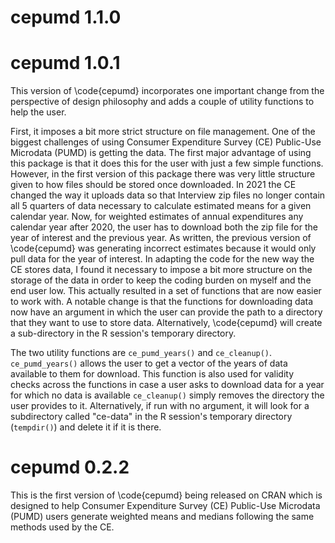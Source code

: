 # cepumd 1.1.0

# cepumd 1.0.1
This version of \code{cepumd} incorporates one important change from the perspective of design philosophy and adds a couple of utility functions to help the user.

First, it imposes a bit more strict structure on file management. One of the biggest challenges of using Consumer Expenditure Survey (CE) Public-Use Microdata (PUMD) is getting the data. The first major advantage of using this package is that it does this for the user with just a few simple functions. However, in the first version of this package there was very little structure given to how files should be stored once downloaded. In 2021 the CE changed the way it uploads data so that Interview zip files no longer contain all 5 quarters of data necessary to calculate estimated means for a given calendar year. Now, for weighted estimates of annual expenditures any calendar year after 2020, the user has to download both the zip file for the year of interest and the previous year. As written, the previous version of \code{cepumd} was generating incorrect estimates because it would only pull data for the year of interest. In adapting the code for the new way the CE stores data, I found it necessary to impose a bit more structure on the storage of the data in order to keep the coding burden on myself and the end user low. This actually resulted in a set of functions that are now easier to work with. A notable change is that the functions for downloading data now have an argument in which the user can provide the path to a directory that they want to use to store data. Alternatively, \code{cepumd} will create a sub-directory in the R session's temporary directory.

The two utility functions are `ce_pumd_years()` and `ce_cleanup()`. `ce_pumd_years()` allows the user to get a vector of the years of data available to them for download. This function is also used for validity checks across the functions in case a user asks to download data for a year for which no data is available `ce_cleanup()` simply removes the directory the user provides to it. Alternatively, if run with no argument, it will look for a subdirectory called "ce-data" in the R session's temporary directory (`tempdir()`) and delete it if it is there.

# cepumd 0.2.2
This is the first version of \code{cepumd} being released on CRAN   which is designed to help Consumer Expenditure Survey (CE) Public-Use Microdata (PUMD) users generate weighted means and medians following the same methods used by the CE.
